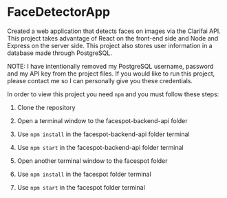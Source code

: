 # FaceDetectorApp

Created a web application that detects faces on images via the Clarifai API. This project takes advantage
of React on the front-end side and Node and Express on the server side. This project also stores user information
in a database made through PostgreSQL.

NOTE: I have intentionally removed my PostgreSQL username, password and my API key from the project files. If you would like
to run this project, please contact me so I can personally give you these credentials.

In order to view this project you need `npm` and you must follow these steps:

1. Clone the repository

2. Open a terminal window to the facespot-backend-api folder

3. Use `npm install` in the facespot-backend-api folder terminal

4. Use `npm start` in the facespot-backend-api folder terminal

5. Open another terminal window to the facespot folder

6. Use `npm install` in the facespot folder terminal

7. Use `npm start` in the facespot folder terminal
